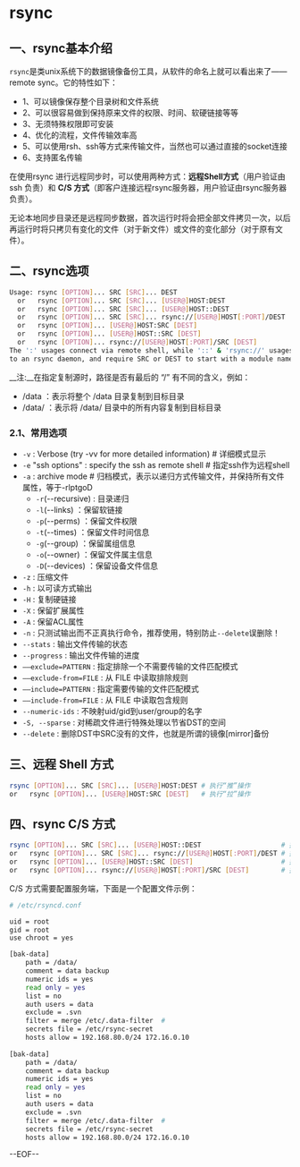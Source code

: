 # rsync

## 一、rsync基本介绍

`rsync`是类unix系统下的数据镜像备份工具，从软件的命名上就可以看出来了——remote sync。它的特性如下：


* 1、可以镜像保存整个目录树和文件系统
* 2、可以很容易做到保持原来文件的权限、时间、软硬链接等等
* 3、无须特殊权限即可安装
* 4、优化的流程，文件传输效率高
* 5、可以使用rsh、ssh等方式来传输文件，当然也可以通过直接的socket连接
* 6、支持匿名传输

在使用rsync 进行远程同步时，可以使用两种方式：__远程Shell方式__（用户验证由 ssh 负责）和 __C/S 方式__（即客户连接远程rsync服务器，用户验证由rsync服务器负责）。

无论本地同步目录还是远程同步数据，首次运行时将会把全部文件拷贝一次，以后再运行时将只拷贝有变化的文件（对于新文件）或文件的变化部分（对于原有文件）。

## 二、rsync选项

``` bash
Usage: rsync [OPTION]... SRC [SRC]... DEST
  or   rsync [OPTION]... SRC [SRC]... [USER@]HOST:DEST
  or   rsync [OPTION]... SRC [SRC]... [USER@]HOST::DEST
  or   rsync [OPTION]... SRC [SRC]... rsync://[USER@]HOST[:PORT]/DEST
  or   rsync [OPTION]... [USER@]HOST:SRC [DEST]
  or   rsync [OPTION]... [USER@]HOST::SRC [DEST]
  or   rsync [OPTION]... rsync://[USER@]HOST[:PORT]/SRC [DEST]
The ':' usages connect via remote shell, while '::' & 'rsync://' usages connect
to an rsync daemon, and require SRC or DEST to start with a module name.
```

__注:__在指定复制源时，路径是否有最后的 “/” 有不同的含义，例如：

* /data ：表示将整个 /data 目录复制到目标目录
* /data/ ：表示将 /data/ 目录中的所有内容复制到目标目录

### 2.1、常用选项

* `-v` : Verbose (try -vv for more detailed information)            # 详细模式显示
* `-e` "ssh options" : specify the ssh as remote shell              # 指定ssh作为远程shell
* `-a` : archive mode   # 归档模式，表示以递归方式传输文件，并保持所有文件属性，等于-rlptgoD
    * `-r`(--recursive) : 目录递归
    * `-l`(--links) ：保留软链接
    * `-p`(--perms) ：保留文件权限
    * `-t`(--times) ：保留文件时间信息
    * `-g`(--group) ：保留属组信息
    * `-o`(--owner) ：保留文件属主信息
    * `-D`(--devices) ：保留设备文件信息
* `-z` : 压缩文件
* `-h` : 以可读方式输出
* `-H` : 复制硬链接
* `-X` : 保留扩展属性
* `-A` : 保留ACL属性
* `-n` : 只测试输出而不正真执行命令，推荐使用，特别防止`--delete`误删除！
* `--stats` : 输出文件传输的状态
* `--progress` : 输出文件传输的进度
* `––exclude=PATTERN` : 指定排除一个不需要传输的文件匹配模式
* `––exclude-from=FILE` : 从 FILE 中读取排除规则
* `––include=PATTERN` : 指定需要传输的文件匹配模式
* `––include-from=FILE` : 从 FILE 中读取包含规则
* `--numeric-ids` : 不映射uid/gid到user/group的名字
* `-S, --sparse` : 对稀疏文件进行特殊处理以节省DST的空间
* `--delete` : 删除DST中SRC没有的文件，也就是所谓的镜像[mirror]备份

## 三、远程 Shell 方式

``` bash
rsync [OPTION]... SRC [SRC]... [USER@]HOST:DEST # 执行“推”操作
or   rsync [OPTION]... [USER@]HOST:SRC [DEST]   # 执行“拉”操作
```

## 四、rsync C/S 方式

``` bash
rsync [OPTION]... SRC [SRC]... [USER@]HOST::DEST                    # 执行“推”操作
or   rsync [OPTION]... SRC [SRC]... rsync://[USER@]HOST[:PORT]/DEST # 执行“推”操作
or   rsync [OPTION]... [USER@]HOST::SRC [DEST]                      # 执行“拉”操作
or   rsync [OPTION]... rsync://[USER@]HOST[:PORT]/SRC [DEST]        # 执行“拉”操作
```

C/S 方式需要配置服务端，下面是一个配置文件示例：

``` bash
# /etc/rsyncd.conf

uid = root
gid = root
use chroot = yes

[bak-data]
    path = /data/
    comment = data backup
    numeric ids = yes
    read only = yes
    list = no
    auth users = data
    exclude = .svn
    filter = merge /etc/.data-filter  # 
    secrets file = /etc/rsync-secret
    hosts allow = 192.168.80.0/24 172.16.0.10
    
[bak-data]
    path = /data/
    comment = data backup
    numeric ids = yes
    read only = yes
    list = no
    auth users = data
    exclude = .svn
    filter = merge /etc/.data-filter  # 
    secrets file = /etc/rsync-secret
    hosts allow = 192.168.80.0/24 172.16.0.10
```



--EOF--
